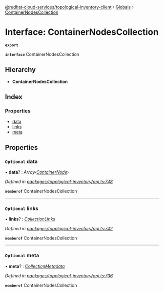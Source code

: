 [@redhat-cloud-services/topological-inventory-client](../README.md) › [Globals](../globals.md) › [ContainerNodesCollection](containernodescollection.md)

# Interface: ContainerNodesCollection

**`export`** 

**`interface`** ContainerNodesCollection

## Hierarchy

* **ContainerNodesCollection**

## Index

### Properties

* [data](containernodescollection.md#optional-data)
* [links](containernodescollection.md#optional-links)
* [meta](containernodescollection.md#optional-meta)

## Properties

### `Optional` data

• **data**? : *Array‹[ContainerNode](containernode.md)›*

*Defined in [packages/topological-inventory/api.ts:748](https://github.com/fhlavac/javascript-clients/blob/master/packages/topological-inventory/api.ts#L748)*

**`memberof`** ContainerNodesCollection

___

### `Optional` links

• **links**? : *[CollectionLinks](collectionlinks.md)*

*Defined in [packages/topological-inventory/api.ts:742](https://github.com/fhlavac/javascript-clients/blob/master/packages/topological-inventory/api.ts#L742)*

**`memberof`** ContainerNodesCollection

___

### `Optional` meta

• **meta**? : *[CollectionMetadata](collectionmetadata.md)*

*Defined in [packages/topological-inventory/api.ts:736](https://github.com/fhlavac/javascript-clients/blob/master/packages/topological-inventory/api.ts#L736)*

**`memberof`** ContainerNodesCollection
